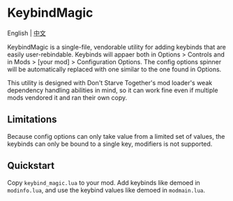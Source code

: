 # KeybindMagic
English | [中文](./README.zh.md)

KeybindMagic is a single-file, vendorable utility for adding keybinds that are easily user-rebindable. Keybinds will appaer both in Options > Controls and in Mods > \[your mod\] > Configuration Options. The config options spinner will be automatically replaced with one similar to the one found in Options.

This utility is designed with Don't Starve Together's mod loader's weak dependency handling abilities in mind, so it can work fine even if multiple mods vendored it and ran their own copy.

## Limitations
Because config options can only take value from a limited set of values, the keybinds can only be bound to a single key, modifiers is not supported.

## Quickstart
Copy `keybind_magic.lua` to your mod. Add keybinds like demoed in `modinfo.lua`, and use the keybind values like demoed in `modmain.lua`.
